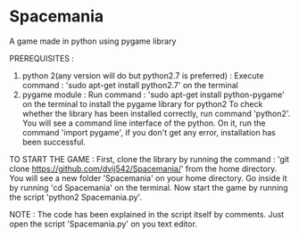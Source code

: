 # Spacemania
A game made in python using pygame library

PREREQUISITES :
1. python 2(any version will do but python2.7 is preferred) :
    Execute command : 'sudo apt-get install python2.7' on the terminal
2. pygame module : 
    Run command : 'sudo apt-get install python-pygame' on the terminal to install the pygame library for python2
    To check whether the library has been installed correctly, run command 'python2'. You will see a command line interface of the python. On it, run the command 'import pygame', if you don't get any error, installation has been successful.
    
TO START THE GAME :
    First, clone the library by running the command : 'git clone https://github.com/dvij542/Spacemania/' from the home directory.
    You will see a new folder 'Spacemania' on your home directory. Go inside it by running 'cd Spacemania' on the terminal.
    Now start the game by running the script 'python2 Spacemania.py'.
    
NOTE : The code has been explained in the script itself by comments. Just open the script 'Spacemania.py' on you text editor.
  

